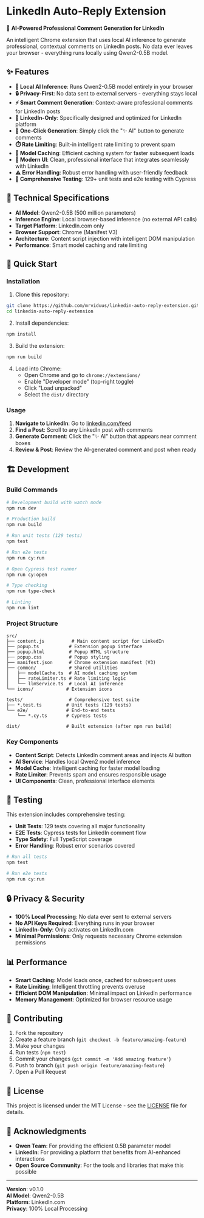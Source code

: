 # LinkedIn Auto-Reply Extension

🚀 **AI-Powered Professional Comment Generation for LinkedIn**

An intelligent Chrome extension that uses local AI inference to generate professional, contextual comments on LinkedIn posts. No data ever leaves your browser - everything runs locally using Qwen2-0.5B model.

## ✨ Features

- **🤖 Local AI Inference**: Runs Qwen2-0.5B model entirely in your browser
- **🔒 Privacy-First**: No data sent to external servers - everything stays local
- **⚡ Smart Comment Generation**: Context-aware professional comments for LinkedIn posts
- **🎯 LinkedIn-Only**: Specifically designed and optimized for LinkedIn platform
- **📝 One-Click Generation**: Simply click the "✨ AI" button to generate comments
- **⏱️ Rate Limiting**: Built-in intelligent rate limiting to prevent spam
- **💾 Model Caching**: Efficient caching system for faster subsequent loads
- **🎨 Modern UI**: Clean, professional interface that integrates seamlessly with LinkedIn
- **⚠️ Error Handling**: Robust error handling with user-friendly feedback
- **🧪 Comprehensive Testing**: 129+ unit tests and e2e testing with Cypress

## 🔧 Technical Specifications

- **AI Model**: Qwen2-0.5B (500 million parameters)
- **Inference Engine**: Local browser-based inference (no external API calls)
- **Target Platform**: LinkedIn.com only
- **Browser Support**: Chrome (Manifest V3)
- **Architecture**: Content script injection with intelligent DOM manipulation
- **Performance**: Smart model caching and rate limiting

## 🚀 Quick Start

### Installation

1. Clone this repository:
```bash
git clone https://github.com/mrviduus/linkedin-auto-reply-extension.git
cd linkedin-auto-reply-extension
```

2. Install dependencies:
```bash
npm install
```

3. Build the extension:
```bash
npm run build
```

4. Load into Chrome:
   - Open Chrome and go to `chrome://extensions/`
   - Enable "Developer mode" (top-right toggle)
   - Click "Load unpacked"
   - Select the `dist/` directory

### Usage

1. **Navigate to LinkedIn**: Go to [linkedin.com/feed](https://linkedin.com/feed)
2. **Find a Post**: Scroll to any LinkedIn post with comments
3. **Generate Comment**: Click the "✨ AI" button that appears near comment boxes
4. **Review & Post**: Review the AI-generated comment and post when ready

## 🏗️ Development

### Build Commands

```bash
# Development build with watch mode
npm run dev

# Production build
npm run build

# Run unit tests (129 tests)
npm test

# Run e2e tests
npm run cy:run

# Open Cypress test runner
npm run cy:open

# Type checking
npm run type-check

# Linting
npm run lint
```

### Project Structure

```
src/
├── content.js          # Main content script for LinkedIn
├── popup.ts           # Extension popup interface
├── popup.html         # Popup HTML structure
├── popup.css          # Popup styling
├── manifest.json      # Chrome extension manifest (V3)
├── common/            # Shared utilities
│   ├── modelCache.ts  # AI model caching system
│   ├── rateLimiter.ts # Rate limiting logic
│   └── llmService.ts  # Local AI inference
└── icons/            # Extension icons

tests/                 # Comprehensive test suite
├── *.test.ts         # Unit tests (129 tests)
└── e2e/              # End-to-end tests
    └── *.cy.ts       # Cypress tests

dist/                 # Built extension (after npm run build)
```

### Key Components

- **Content Script**: Detects LinkedIn comment areas and injects AI button
- **AI Service**: Handles local Qwen2 model inference
- **Model Cache**: Intelligent caching for faster model loading
- **Rate Limiter**: Prevents spam and ensures responsible usage
- **UI Components**: Clean, professional interface elements

## 🧪 Testing

This extension includes comprehensive testing:

- **Unit Tests**: 129 tests covering all major functionality
- **E2E Tests**: Cypress tests for LinkedIn comment flow
- **Type Safety**: Full TypeScript coverage
- **Error Handling**: Robust error scenarios covered

```bash
# Run all tests
npm test

# Run e2e tests
npm run cy:run
```

## 🔒 Privacy & Security

- **100% Local Processing**: No data ever sent to external servers
- **No API Keys Required**: Everything runs in your browser
- **LinkedIn-Only**: Only activates on LinkedIn.com
- **Minimal Permissions**: Only requests necessary Chrome extension permissions

## 📊 Performance

- **Smart Caching**: Model loads once, cached for subsequent uses
- **Rate Limiting**: Intelligent throttling prevents overuse
- **Efficient DOM Manipulation**: Minimal impact on LinkedIn performance
- **Memory Management**: Optimized for browser resource usage

## 🤝 Contributing

1. Fork the repository
2. Create a feature branch (`git checkout -b feature/amazing-feature`)
3. Make your changes
4. Run tests (`npm test`)
5. Commit your changes (`git commit -m 'Add amazing feature'`)
6. Push to branch (`git push origin feature/amazing-feature`)
7. Open a Pull Request

## 📝 License

This project is licensed under the MIT License - see the [LICENSE](LICENSE) file for details.

## 🙏 Acknowledgments

- **Qwen Team**: For providing the efficient 0.5B parameter model
- **LinkedIn**: For providing a platform that benefits from AI-enhanced interactions
- **Open Source Community**: For the tools and libraries that make this possible

---

**Version**: v0.1.0  
**AI Model**: Qwen2-0.5B  
**Platform**: LinkedIn.com  
**Privacy**: 100% Local Processing
